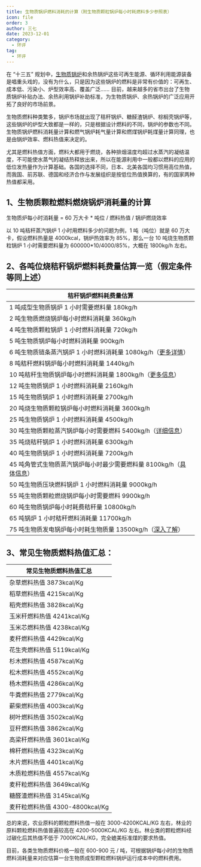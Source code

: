 ```yaml
---
title: 生物质锅炉燃料消耗的计算（附生物质颗粒锅炉每小时耗燃料多少参照表）
icon: file
order: 3
author: 三七
date: 2023-12-01
category:
  - 环评
tag:
  - 环评
---
```


<!-- more --> 



在 “十三五” 规划中，[生物质锅炉](https://www.zzboiler.com/shengwuzhiguolu/)和余热锅炉这些可再生能源、循环利用能源装备是唱重头戏的，没有为什么，只是因为这些锅炉的燃料是非常有价值的：可再生、成本低、污染小、炉型效率高、覆盖广泛…… 目前，越来越多的省市出台了生物质锅炉补贴办法、余热利用锅炉补助标准，为生物质锅炉、余热锅炉的广泛应用开拓了良好的市场前景。

生物质燃料种类繁多，锅炉市场就出现了秸秆锅炉、糖醛渣锅炉、棕榈壳锅炉等，这些锅炉的炉型大致都是一样的，只是根据设计燃料的不同，锅炉的参数也不同。生物质锅炉燃料消耗量计算和燃气锅炉耗气量计算和燃煤锅炉耗煤量计算同理，也是由锅炉效率、燃料热值来决定的。

尤其是燃料热值方面，燃料大都用于燃烧，各种排烟温度均超过水蒸汽的凝结温度，不可能使水蒸气的凝结热释放出来，所以在能源利用中一般都以燃料的应用的低位发热量作为计算基础。各国的选择不同，日本、北美各国均习惯用高位热值，而我国、前苏联、德国和经济合作与发展组织是按低位热值换算的，有的国家两种热值都采用。

## 1、生物质颗粒燃料燃烧锅炉消耗量的计算

生物质炉每小时消耗量 = 60 万大卡 * 吨位 / 燃料热值 / 锅炉燃烧效率

以 10 吨秸秆蒸汽锅炉 1 小时用燃料多少的问题为例，1 吨（吨位）就是 60 万大卡，假设燃料热量是 4000kcal，锅炉热效率为 85%，那么一台 10 吨烧生物质颗粒锅炉 1 小时需要燃料量为 600000*10/4000/85%，大概在 1800kg/h 左右。

## 2、各吨位烧秸秆锅炉燃料耗费量估算一览（假定条件等同上述）

|   秸秆锅炉燃料耗费量估算   |
| ---- |
| 1 吨成型生物质锅炉 1 小时需要燃料量 180kg/h |
| 2 吨生物质燃烧锅炉每小时燃料消耗量 360kg/h |
| 4 吨生物质颗粒锅炉 1 小时燃料消耗量 720kg/h |
| 5 吨生物质锅炉每小时燃料消耗量 900kg/h |
| 6 吨生物质链条蒸汽锅炉 1 小时燃料消耗量 1080kg/h（[更多详情](https://www.zzboiler.com/prswzgl/137.html)） |
| 8 吨秸秆燃料锅炉每小时燃料消耗量 1440kg/h |
| 10 吨秸秆生物质锅炉每小时燃料消耗量 1800kg/h（[更多信息](https://www.zzboiler.com/prswzgl/92.html)） |
| 12 吨生物质锅炉 1 小时燃料消耗量 2160kg/h |
| 15 吨生物质锅炉 1 小时燃料消耗量 2700kg/h |
| 20 吨烧生物质颗粒锅炉每小时燃料消耗量 3600kg/h |
| 25 吨生物质锅炉 1 小时燃料消耗量 4500kg/h |
| 30 吨生物质颗粒蒸汽锅炉每小时需要燃料 5400kg/h（[详细信息](https://www.zzboiler.com/prswzgl/154.html)） |
| 35 吨烧秸秆锅炉 1 小时燃料消耗量 6300kg/h |
| 40 吨生物质锅炉 1 小时燃料消耗量 7200kg/h |
| 45 吨角管式生物质蒸汽锅炉每小时最少需要燃料量 8100kg/h（[具体信息](https://www.zzboiler.com/prswzgl/131.html)） |
| 50 吨生物质压块燃料锅炉 1 小时燃料消耗量 9000kg/h |
| 55 吨生物质颗粒燃烧锅炉每小时需要燃料 9900kg/h |
| 60 吨生物质锅炉每小时耗费秸秆量 10800kg/h |
| 65 吨锅炉 1 小时秸秆燃料消耗量 11700kg/h |
| 75 吨生物质发电锅炉每小时耗生物质量 13500kg/h（[深入了解](https://www.zzboiler.com/prswzgl/195.html)） |


## 3、常见生物质燃料热值汇总：

|   常见生物质燃料热值汇总   |
| ---- |
| 杂草燃料热值 3873kcal/Kg |
| 稻草燃料热值 4215kcal/Kg |
| 稻壳燃料热值 3828kcal/Kg |
| 玉米秆燃料热值 4241kcal/Kg |
| 玉米芯燃料热值 4238kcal/Kg |
| 麦秆燃料热值 4429kcal/Kg |
| 花生壳燃料热值 5119kcal/Kg |
| 杉木燃料热值 4587kcal/Kg |
| 松木燃料热值 4552kcal/Kg |
| 杨木燃料热值 4286kcal/Kg |
| 牛粪燃料热值 2779kcal/Kg |
| 薪柴燃料热值 4003kcal/Kg |
| 树叶燃料热值 3502kcal/Kg |
| 豆秆燃料热值 3862kcal/Kg |
| 高梁秆燃料热值 3601kcal/Kg |
| 棉秆燃料热值 4323kcal/Kg |
| 木片燃料热值 4401kcal/Kg |
| 木质粒燃料热值 4557kcal/Kg |
| 麦秆粒燃料热值 3649kcal/Kg |
| 糖醛渣燃料热值 3145kcal/Kg |
| 麦秆粒燃料热值 4300-4800kcal/Kg |

总的来说，农业原料的颗粒燃料热值一般在 3000-4200KCAL/KG 左右，林业的原料颗粒燃料热值普遍较高在 4200-5000KCAL/KG 左右。林业类的颗粒燃料经过碳化后其热值不低于 7000KCAL/KG，完全媲美标准煤的要求热值。

目前，各类生物质燃料价格一般在 600-900 元 / 吨，可根据锅炉每小时的生物质燃料消耗量来对应估算一台生物质成型颗粒燃料锅炉运行成本中的燃料费用。